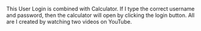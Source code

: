 This User Login is combined with Calculator.
If I type the correct username and password, then the calculator will open by clicking the login button.
All are I created by watching two videos on YouTube.
